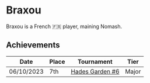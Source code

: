 # Braxou

Braxou is a French :fr: player, maining Nomash.

## Achievements

|Date|Place|Tournament|Tier|
|-|-|-|-|
| 06/10/2023 | 7th | [Hades Garden #6](../../tournaments/hg/hg6.md) | Major |
